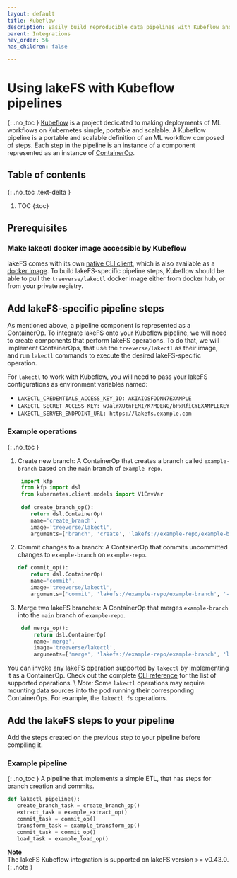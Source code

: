 ```yaml
---
layout: default
title: Kubeflow
description: Easily build reproducible data pipelines with Kubeflow and lakeFS using commits, without modifying the code or logic of your job. 
parent: Integrations
nav_order: 56
has_children: false

---
```

# Using lakeFS with Kubeflow pipelines
{: .no_toc }
[Kubeflow](https://www.kubeflow.org/docs/about/kubeflow/) is a project dedicated to making deployments of ML workflows on Kubernetes simple, portable and scalable.
A Kubeflow pipeline is a portable and scalable definition of an ML workflow composed of steps. Each step in the pipeline is an instance of a component represented as an instance of [ContainerOp](https://kubeflow-pipelines.readthedocs.io/en/latest/source/kfp.dsl.html#kfp.dsl.ContainerOp).
  
## Table of contents
{: .no_toc .text-delta } 

1. TOC 
{:toc}  

## Prerequisites 
### Make lakectl docker image accessible by Kubeflow
lakeFS comes with its own [native CLI client](../quickstart/lakefs_cli.md), which is also available as a [docker image](https://hub.docker.com/r/treeverse/lakectl). 
To build lakeFS-specific pipeline steps, Kubeflow should be able to pull the `treeverse/lakectl` docker image either from docker hub, or from your private registry. 

## Add lakeFS-specific pipeline steps
As mentioned above, a pipeline component is represented as a ContainerOp. To integrate lakeFS onto your Kubeflow pipeline, we will need to create components that perform lakeFS operations.
To do that, we will implement ContainerOps, that use the `treeverse/lakectl` as their image, and run `lakectl` commands to execute the desired lakeFS-specific operation.   

For `lakectl` to work with Kubeflow, you will need to pass your lakeFS configurations as environment variables named:
* `LAKECTL_CREDENTIALS_ACCESS_KEY_ID: AKIAIOSFODNN7EXAMPLE`
* `LAKECTL_SECRET_ACCESS_KEY: wJalrXUtnFEMI/K7MDENG/bPxRfiCYEXAMPLEKEY`
* `LAKECTL_SERVER_ENDPOINT_URL: https://lakefs.example.com`

### Example operations
{: .no_toc }
1. Create new branch: A ContainerOp that creates a branch called `example-branch` based on the `main` branch of `example-repo`.  

    ```python
     import kfp
     from kfp import dsl
     from kubernetes.client.models import V1EnvVar
     
     def create_branch_op():
        return dsl.ContainerOp(
        name='create_branch',
        image='treeverse/lakectl',
        arguments=['branch', 'create', 'lakefs://example-repo/example-branch', '-s', 'lakefs://example-repo/main']).add_env_variable(V1EnvVar(name='LAKECTL_CREDENTIALS_ACCESS_KEY_ID',value='AKIAIOSFODNN7EXAMPLE')).add_env_variable(V1EnvVar(name='LAKECTL_CREDENTIALS_SECRET_ACCESS_KEY',value='wJalrXUtnFEMI/K7MDENG/bPxRfiCYEXAMPLEKEY')).add_env_variable(V1EnvVar(name='LAKECTL_SERVER_ENDPOINT_URL',value='https://lakefs.example.com'))
     ```
2. Commit changes to a branch: A ContainerOp that commits uncommitted changes to `example-branch` on `example-repo`.

     ```python
     def commit_op():
         return dsl.ContainerOp(
         name='commit',
         image='treeverse/lakectl',
         arguments=['commit', 'lakefs://example-repo/example-branch', '-m', 'commit message']).add_env_variable(V1EnvVar(name='LAKECTL_CREDENTIALS_ACCESS_KEY_ID',value='AKIAIOSFODNN7EXAMPLE')).add_env_variable(V1EnvVar(name='LAKECTL_CREDENTIALS_SECRET_ACCESS_KEY',value='wJalrXUtnFEMI/K7MDENG/bPxRfiCYEXAMPLEKEY')).add_env_variable(V1EnvVar(name='LAKECTL_SERVER_ENDPOINT_URL',value='https://lakefs.example.com'))
     ```
3. Merge two lakeFS branches: A ContainerOp that merges `example-branch` into the `main` branch of `example-repo`.
    
    ```python
     def merge_op():
         return dsl.ContainerOp(
         name='merge',
         image='treeverse/lakectl',
         arguments=['merge', 'lakefs://example-repo/example-branch', 'lakefs://example-repo/main']).add_env_variable(V1EnvVar(name='LAKECTL_CREDENTIALS_ACCESS_KEY_ID',value='AKIAIOSFODNN7EXAMPLE')).add_env_variable(V1EnvVar(name='LAKECTL_CREDENTIALS_SECRET_ACCESS_KEY',value='wJalrXUtnFEMI/K7MDENG/bPxRfiCYEXAMPLEKEY')).add_env_variable(V1EnvVar(name='LAKECTL_SERVER_ENDPOINT_URL',value='https://lakefs.example.com'))
     ```

You can invoke any lakeFS operation supported by `lakectl` by implementing it as a ContainerOp. Check out the complete [CLI reference](https://docs.lakefs.io/reference/commands.html) for the list of supported operations. \ 
*Note:*  Some `lakectl` operations may require mounting data sources into the pod running their corresponding ContainerOps. For example, the `lakectl fs` operations.   

## Add the lakeFS steps to your pipeline
Add the steps created on the previous step to your pipeline before compiling it. 

### Example pipeline
{: .no_toc }
A pipeline that implements a simple ETL, that has steps for branch creation and commits.    

```python
def lakectl_pipeline():
   create_branch_task = create_branch_op()
   extract_task = example_extract_op() 
   commit_task = commit_op() 
   transform_task = example_transform_op()
   commit_task = commit_op()
   load_task = example_load_op()
```

**Note**  \
The lakeFS Kubeflow integration is supported on lakeFS version >= v0.43.0.
{: .note }